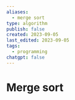 ```yaml
---
aliases:
  - merge sort
type: algorithm
publish: false
created: 2023-09-05
last_edited: 2023-09-05
tags:
  - programming
chatgpt: false
---
```

# Merge sort